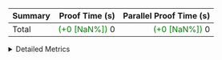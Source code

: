 | Summary | Proof Time (s) | Parallel Proof Time (s) |
|:---|---:|---:|
| Total | <span style='color: green'>(+0 [NaN%])</span> 0 | <span style='color: green'>(+0 [NaN%])</span> 0 |




<details>
<summary>Detailed Metrics</summary>

|  | trace_gen_time_ms | total_proof_time_ms | total_cycles | total_cells | stark_prove_excluding_trace_time_ms | quotient_poly_compute_time_ms | quotient_poly_commit_time_ms | perm_trace_commit_time_ms | pcs_opening_time_ms | num_segments | main_trace_commit_time_ms | main_cells_used | keygen_time_ms | generate_perm_trace_time_ms | execute_time_ms | commit_exe_time_ms |
| --- | --- | --- | --- | --- | --- | --- | --- | --- | --- | --- | --- | --- | --- | --- | --- |
|  | 1,740 | 42,133 | 4,191,033 | 632,452,480 | 39,996 | 4,353 | 2,664 | 14,816 | 9,287 | 1 | 6,563 | 165,014,123 | 821 | 2,310 | 397 | 77 | 

| air_name | rows | quotient_deg | prep_cols | perm_cols | main_cols | interactions | constraints | cells |
| --- | --- | --- | --- | --- | --- | --- | --- | --- |
| AccessAdapterAir<16> |  | 2 |  |  |  | 5 | 14 |  | 
| AccessAdapterAir<2> | 64 | 2 |  | 24 | 11 | 5 | 14 | 2,240 | 
| AccessAdapterAir<32> |  | 2 |  |  |  | 5 | 14 |  | 
| AccessAdapterAir<4> | 32 | 2 |  | 24 | 13 | 5 | 14 | 1,184 | 
| AccessAdapterAir<64> |  | 2 |  |  |  | 5 | 14 |  | 
| AccessAdapterAir<8> | 131,072 | 2 |  | 24 | 17 | 5 | 14 | 5,373,952 | 
| BitwiseOperationLookupAir<8> | 65,536 | 2 | 3 | 8 | 2 | 2 | 4 | 655,360 | 
| KeccakVmAir | 32 | 2 |  | 1,288 | 3,164 | 321 | 4,571 | 142,464 | 
| MemoryMerkleAir<8> | 131,072 | 2 |  | 20 | 32 | 4 | 40 | 6,815,744 | 
| PersistentBoundaryAir<8> | 131,072 | 2 |  | 12 | 20 | 3 | 6 | 4,194,304 | 
| PhantomAir | 512 | 2 |  | 12 | 6 | 3 | 5 | 9,216 | 
| Poseidon2PeripheryAir<BabyBearParameters>, 1> | 16,384 | 2 |  | 8 | 300 | 1 | 286 | 5,046,272 | 
| ProgramAir | 131,072 | 1 |  | 8 | 10 | 1 | 4 | 2,359,296 | 
| RangeTupleCheckerAir<2> | 524,288 | 1 | 2 | 8 | 1 | 1 | 4 | 4,718,592 | 
| VariableRangeCheckerAir | 262,144 | 1 | 2 | 8 | 1 | 1 | 4 | 2,359,296 | 
| VmAirWrapper<Rv32BaseAluAdapterAir, BaseAluCoreAir<4, 8> | 2,097,152 | 2 |  | 80 | 36 | 19 | 43 | 243,269,632 | 
| VmAirWrapper<Rv32BaseAluAdapterAir, LessThanCoreAir<4, 8> | 65,536 | 2 |  | 40 | 37 | 17 | 39 | 5,046,272 | 
| VmAirWrapper<Rv32BaseAluAdapterAir, ShiftCoreAir<4, 8> | 262,144 | 2 |  | 52 | 53 | 23 | 90 | 27,525,120 | 
| VmAirWrapper<Rv32BranchAdapterAir, BranchEqualCoreAir<4> | 524,288 | 2 |  | 48 | 26 | 11 | 25 | 38,797,312 | 
| VmAirWrapper<Rv32BranchAdapterAir, BranchLessThanCoreAir<4, 8> | 262,144 | 2 |  | 56 | 32 | 13 | 41 | 23,068,672 | 
| VmAirWrapper<Rv32CondRdWriteAdapterAir, Rv32JalLuiCoreAir> | 131,072 | 2 |  | 44 | 18 | 10 | 22 | 8,126,464 | 
| VmAirWrapper<Rv32HintStoreAdapterAir, Rv32HintStoreCoreAir> | 16,384 | 2 |  | 36 | 26 | 15 | 17 | 1,015,808 | 
| VmAirWrapper<Rv32JalrAdapterAir, Rv32JalrCoreAir> | 131,072 | 2 |  | 36 | 28 | 16 | 20 | 8,388,608 | 
| VmAirWrapper<Rv32LoadStoreAdapterAir, LoadSignExtendCoreAir<4, 8> | 1,024 | 2 |  | 76 | 35 | 18 | 33 | 113,664 | 
| VmAirWrapper<Rv32LoadStoreAdapterAir, LoadStoreCoreAir<4> | 2,097,152 | 2 |  | 72 | 40 | 17 | 38 | 234,881,024 | 
| VmAirWrapper<Rv32MultAdapterAir, DivRemCoreAir<4, 8> | 128 | 2 |  | 104 | 57 | 25 | 88 | 20,608 | 
| VmAirWrapper<Rv32MultAdapterAir, MulHCoreAir<4, 8> | 256 | 2 |  | 100 | 39 | 24 | 38 | 35,584 | 
| VmAirWrapper<Rv32MultAdapterAir, MultiplicationCoreAir<4, 8> | 65,536 | 2 |  | 80 | 31 | 19 | 26 | 7,274,496 | 
| VmAirWrapper<Rv32RdWriteAdapterAir, Rv32AuipcCoreAir> | 65,536 | 2 |  | 28 | 21 | 11 | 15 | 3,211,264 | 
| VmConnectorAir | 2 | 2 | 1 | 12 | 4 | 3 | 9 | 32 | 

</details>

